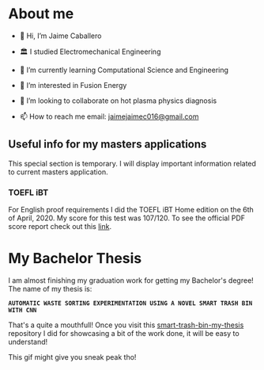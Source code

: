 # About me

- 👋 Hi, I’m Jaime Caballero
- :classical_building: I studied Electromechanical Engineering
- 👀 I’m currently learning Computational Science and Engineering
- 🌱 I’m interested in Fusion Energy 
- 💞️ I’m looking to collaborate on hot plasma physics diagnosis

- 📫 How to reach me email: jaimejaimec016@gmail.com

## Useful info for my masters applications

This special section is temporary. I will display important information related to current masters application.

### TOEFL iBT 

For English proof requirements I did the TOEFL iBT Home edition on the 6th of April, 2020. My score for this test was 107/120. 
To see the official PDF score report check out this [link](https://drive.google.com/file/d/1sMDnl1d2vu5C8quG0mGPNlXq8_zIs6bk/view?usp=sharing).

# My Bachelor Thesis

I am almost finishing my graduation work for getting my Bachelor's degree! The name of my thesis is:

**`AUTOMATIC WASTE SORTING EXPERIMENTATION USING A NOVEL SMART TRASH BIN WITH CNN`**

That's a quite a mouthfull! Once you visit this [smart-trash-bin-my-thesis](https://github.com/jaimix4/smart-trash-bin-my-thesis) repository I did for showcasing a bit of the work done, it will be easy to understand!

This gif might give you sneak peak tho!

<!---
jaimix4/jaimix4 is a ✨ special ✨ repository because its `README.md` (this file) appears on your GitHub profile.
You can click the Preview link to take a look at your changes.
--->
